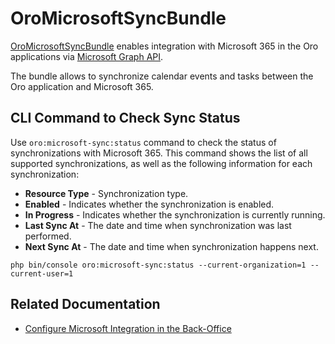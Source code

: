 <a id="bundle-docs-platform-microsoft-sync-bundle"></a>

# OroMicrosoftSyncBundle

<a href="https://github.com/oroinc/microsoft-sync" target="_blank">OroMicrosoftSyncBundle</a> enables integration with Microsoft 365 in the Oro applications via <a href="https://docs.microsoft.com/en-us/graph/" target="_blank">Microsoft Graph API</a>.

The bundle allows to synchronize calendar events and tasks between the Oro application and Microsoft 365.

<a id="bundle-docs-platform-microsoft-sync-bundle-sync-status-command"></a>

## CLI Command to Check Sync Status

Use `oro:microsoft-sync:status` command to check the status of synchronizations with Microsoft 365.
This command shows the list of all supported synchronizations, as well as the following information for each synchronization:

* **Resource Type** - Synchronization type.
* **Enabled** - Indicates whether the synchronization is enabled.
* **In Progress** - Indicates whether the synchronization is currently running.
* **Last Sync At** - The date and time when synchronization was last performed.
* **Next Sync At** - The date and time when synchronization happens next.

```none
php bin/console oro:microsoft-sync:status --current-organization=1 --current-user=1
```

## Related Documentation

* [Configure Microsoft Integration in the Back-Office](../../../user/back-office/system/configuration/system/integrations/microsoft-settings/index.md#configuration-integrations-microsoft)

<!-- Frontend -->
